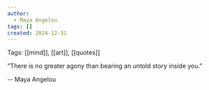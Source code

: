 ```yaml
---
author:
  - Maya Angelou
tags: []
created: 2024-12-31
---
```

Tags: [[mind]], [[art]], [[quotes]]

"There is no greater agony than bearing an
untold story inside you."

-- Maya Angelou
